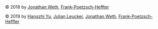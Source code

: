 © 2018 by [Jonathan Weth](mailto:wethjo@katharineum.de), [Frank-Poetzsch-Heffter](mailto:p-h@katharineum.de)

© 2019 by [Hangzhi Yu](mailto:yuha@katharineum.de), [Julian Leucker](mailto:leuckeju@katharineum.de), [Jonathan Weth](mailto:wethjo@katharineum.de), [Frank-Poetzsch-Heffter](mailto:p-h@katharineum.de)
